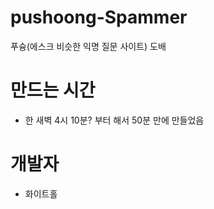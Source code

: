 # pushoong-Spammer
푸슝(에스크 비슷한 익명 질문 사이트) 도배


# 만드는 시간

- 한 새벽 4시 10분? 부터 해서 50분 만에 만들었음

# 개발자 
- 화이트홀


